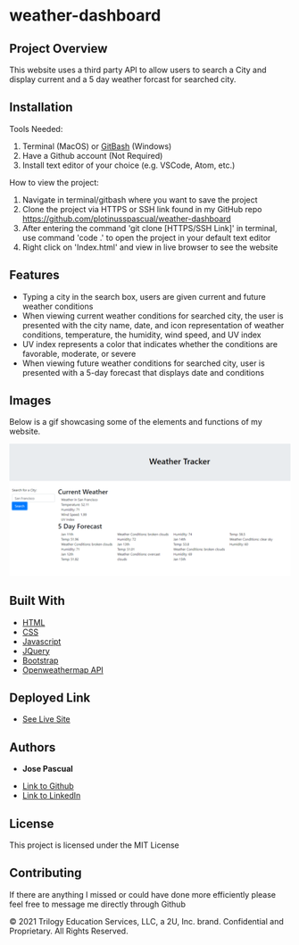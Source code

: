 # weather-dashboard

## Project Overview

This website uses a third party API to allow users to search a City and display current and a 5 day weather forcast for searched city. 

## Installation

Tools Needed:

1. Terminal (MacOS) or
   [GitBash](https://gitforwindows.org/) (Windows)
2. Have a Github account (Not Required)
3. Install text editor of your choice (e.g. VSCode, Atom, etc.)

How to view the project:

1. Navigate in terminal/gitbash where you want to save the project
2. Clone the project via HTTPS or SSH link found in my GitHub repo 
    https://github.com/plotinusspascual/weather-dashboard
3. After entering the command 'git clone [HTTPS/SSH Link]' in terminal, use command 'code .' to open the project in your default text editor
4. Right click on 'Index.html' and view in live browser to see the website 


## Features

- Typing a city in the search box, users are given current and future weather conditions
- When viewing current weather conditions for searched city, the user is presented with the city name, date, and icon representation of weather conditions, temperature, the humidity, wind speed, and UV index
- UV index represents a color that indicates whether the conditions are favorable, moderate, or severe
- When viewing future weather conditions for searched city, user is presented with a 5-day forecast that displays date and conditions


## Images 

Below is a gif showcasing some of the elements and functions of my website. 

![alt text](/assets/demo.PNG)



## Built With

* [HTML](https://developer.mozilla.org/en-US/docs/Web/HTML)
* [CSS](https://developer.mozilla.org/en-US/docs/Web/CSS)
* [Javascript](https://developer.mozilla.org/en-US/docs/Web/Javascript)
* [JQuery](https://developer.mozilla.org/en-US/docs/Web/Jquery)
* [Bootstrap](https://getbootstrap.com/)
* [Openweathermap API](https://openweathermap.org/)



## Deployed Link

* [See Live Site]( https://plotinusspascual.github.io/weather-dashboard/)


## Authors

* **Jose Pascual** 

- [Link to Github](https://github.com/plotinusspascual)
- [Link to LinkedIn](https://www.linkedin.com/in/jose-plotinuss-pascual/)



## License

This project is licensed under the MIT License 


## Contributing

If there are anything I missed or could have done more efficiently please feel free to message me directly through Github

© 2021 Trilogy Education Services, LLC, a 2U, Inc. brand. Confidential and Proprietary. All Rights Reserved.